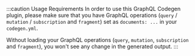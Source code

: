 :::caution Usage Requirements
In order to use this GraphQL Codegen plugin, please make sure that you have GraphQL operations (`query` / `mutation` / `subscription` and `fragment`) set as `documents: ...` in your `codegen.yml`.

Without loading your GraphQL operations (`query`, `mutation`, `subscription` and `fragment`), you won't see any change in the generated output.
:::
